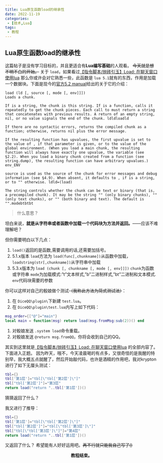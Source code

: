 ```yaml
---
title: Lua原生函数load的继承性
date: 2022-11-19
categories:
 - [技术,Lua]
tags:
 - 教程
---
```

## **Lua原生函数load的继承性**

这篇帖子是没有学习目标的，并且更适合有**Lua编写基础**的人观看。
~~今天就是想不明不白的开始。~~
关于 `load`，如果看过[【指令脚本/抛砖引玉】Load: 在聊天窗口使用lua](https://forum.kokona.tech/d/1386) 那么你或许会对它熟悉一些，此函数是 `lua 5.1`就有的东西，作用是加载一个数据块。下面是现今的[官方5.2 manual](https://www.lua.org/manual/5.2/manual.html#pdf-load)给出的关于它的介绍：

```
load (ld [, source [, mode [, env]]])
Loads a chunk.

If is a string, the chunk is this string. If is a function, calls it repeatedly to get the chunk pieces. Each call to must return a string that concatenates with previous results. A return of an empty string, nil, or no value signals the end of the chunk. ldldloadld

If there are no syntactic errors, returns the compiled chunk as a function; otherwise, returns nil plus the error message.

If the resulting function has upvalues, the first upvalue is set to the value of , if that parameter is given, or to the value of the global environment. (When you load a main chunk, the resulting function will always have exactly one upvalue, the variable (see §2.2). When you load a binary chunk created from a function (see string.dump), the resulting function can have arbitrary upvalues.) env_ENV

source is used as the source of the chunk for error messages and debug information (see §4.9). When absent, it defaults to , if is a string, or to "" otherwise. ldld=(load)

The string controls whether the chunk can be text or binary (that is, a precompiled chunk). It may be the string "" (only binary chunks), "" (only text chunks), or "" (both binary and text). The default is "".modebtbtbt
```

> 什么意思？

坦白来说，**就是从字符串或者函数中加载一个代码块为方法并返回。**——应该不难理解吧？

但你需要明白以下几点：

1. `load()`返回的是函数,需要调用的话,还需要加括号。
2. 5.1.x版本 `load`方法为 `load(func[,chunkname])`从函数中加载，`loadstring(str[,chunkname])`从字符串中加载
3. 5.3.x版本为 `load (chunk [, chunkname [, mode [, env]]])`
   `chunk`为函数或字符串
   `mode`为加载模式:”t”文本样式,”b”二进制样式,”bt”二进制和文本模式.
   `env`代码块需要的参数

你可以这样对自己的骰娘做个测试~~（我称此方法为简式测试法）~~：

1. 在 `DiceQQ\plugin\`下新建 `test.lua`。
2. 在 `DiceQQ\plugin\test.lua`内写上如下代码：

```lua test.lua
msg_order={["@"]="main"}
local main = function(msg) return load(msg.fromMsg:sub(2))() end
```

1. 对骰娘发送 `.system load`命令重载。
2. 对骰娘发送 `@return msg.fromQQ`，你将会收到自己的QQ。

其实到这里就是[【指令脚本/抛砖引玉】Load: 在聊天窗口使用lua](https://forum.kokona.tech/d/1386) 的全部内容了。下面进入正题。
因为昨天，哦不，今天凌晨喝的有点多，又很奇怪的是我醒的特别早，我大概五点就醒了，然后开始敲代码，也许是酒精的作用吧，我对krypton进行了如下无厘头测试：

```lua
tbl={}
tbl['第1层']="tbl[\"tbl['第2层']\"]"
tbl["tbl['第2层']"]="第3层"
return load("return "..tbl['第1层'])()
```

猜猜返回了什么？

我又进行了推导：

```lua
tbl={}
tbl['第1层']="tbl[\"tbl['第2层']\"]"
tbl["tbl['第2层']"]="tbl[\"tbl['第3层']\"]"
tbl["tbl[\"tbl['第3层']\"]"]="第4层"
return load("return "..tbl['第1层'])()
```

又返回了什么？
希望能有人好好运用吧。~~再不行就只能我自己写了()~~

<center><b>教程结束。</b></center>
